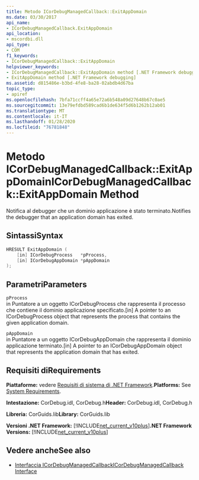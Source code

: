 ```yaml
---
title: Metodo ICorDebugManagedCallback::ExitAppDomain
ms.date: 03/30/2017
api_name:
- ICorDebugManagedCallback.ExitAppDomain
api_location:
- mscordbi.dll
api_type:
- COM
f1_keywords:
- ICorDebugManagedCallback::ExitAppDomain
helpviewer_keywords:
- ICorDebugManagedCallback::ExitAppDomain method [.NET Framework debugging]
- ExitAppDomain method [.NET Framework debugging]
ms.assetid: d815486e-b3bd-4fe8-ba28-02abdb4d67ba
topic_type:
- apiref
ms.openlocfilehash: 7bfa71ccff4a65e72a6b548a09d27648b67c0ae5
ms.sourcegitcommit: 13e79efdbd589cad6b1de634f5d6b1262b12ab01
ms.translationtype: MT
ms.contentlocale: it-IT
ms.lasthandoff: 01/28/2020
ms.locfileid: "76781848"
---
```

# <a name="icordebugmanagedcallbackexitappdomain-method"></a><span data-ttu-id="62e8b-102">Metodo ICorDebugManagedCallback::ExitAppDomain</span><span class="sxs-lookup"><span data-stu-id="62e8b-102">ICorDebugManagedCallback::ExitAppDomain Method</span></span>
<span data-ttu-id="62e8b-103">Notifica al debugger che un dominio applicazione è stato terminato.</span><span class="sxs-lookup"><span data-stu-id="62e8b-103">Notifies the debugger that an application domain has exited.</span></span>  
  
## <a name="syntax"></a><span data-ttu-id="62e8b-104">Sintassi</span><span class="sxs-lookup"><span data-stu-id="62e8b-104">Syntax</span></span>  
  
```cpp  
HRESULT ExitAppDomain (  
    [in] ICorDebugProcess   *pProcess,  
    [in] ICorDebugAppDomain *pAppDomain  
);  
```  
  
## <a name="parameters"></a><span data-ttu-id="62e8b-105">Parametri</span><span class="sxs-lookup"><span data-stu-id="62e8b-105">Parameters</span></span>  
 `pProcess`  
 <span data-ttu-id="62e8b-106">in Puntatore a un oggetto ICorDebugProcess che rappresenta il processo che contiene il dominio applicazione specificato.</span><span class="sxs-lookup"><span data-stu-id="62e8b-106">[in] A pointer to an ICorDebugProcess object that represents the process that contains the given application domain.</span></span>  
  
 `pAppDomain`  
 <span data-ttu-id="62e8b-107">in Puntatore a un oggetto ICorDebugAppDomain che rappresenta il dominio applicazione terminato.</span><span class="sxs-lookup"><span data-stu-id="62e8b-107">[in] A pointer to an ICorDebugAppDomain object that represents the application domain that has exited.</span></span>  
  
## <a name="requirements"></a><span data-ttu-id="62e8b-108">Requisiti di</span><span class="sxs-lookup"><span data-stu-id="62e8b-108">Requirements</span></span>  
 <span data-ttu-id="62e8b-109">**Piattaforme:** vedere [Requisiti di sistema di .NET Framework](../../../../docs/framework/get-started/system-requirements.md).</span><span class="sxs-lookup"><span data-stu-id="62e8b-109">**Platforms:** See [System Requirements](../../../../docs/framework/get-started/system-requirements.md).</span></span>  
  
 <span data-ttu-id="62e8b-110">**Intestazione:** CorDebug.idl, CorDebug.h</span><span class="sxs-lookup"><span data-stu-id="62e8b-110">**Header:** CorDebug.idl, CorDebug.h</span></span>  
  
 <span data-ttu-id="62e8b-111">**Libreria:** CorGuids.lib</span><span class="sxs-lookup"><span data-stu-id="62e8b-111">**Library:** CorGuids.lib</span></span>  
  
 <span data-ttu-id="62e8b-112">**Versioni .NET Framework:** [!INCLUDE[net_current_v10plus](../../../../includes/net-current-v10plus-md.md)]</span><span class="sxs-lookup"><span data-stu-id="62e8b-112">**.NET Framework Versions:** [!INCLUDE[net_current_v10plus](../../../../includes/net-current-v10plus-md.md)]</span></span>  
  
## <a name="see-also"></a><span data-ttu-id="62e8b-113">Vedere anche</span><span class="sxs-lookup"><span data-stu-id="62e8b-113">See also</span></span>

- [<span data-ttu-id="62e8b-114">Interfaccia ICorDebugManagedCallback</span><span class="sxs-lookup"><span data-stu-id="62e8b-114">ICorDebugManagedCallback Interface</span></span>](icordebugmanagedcallback-interface.md)
